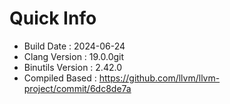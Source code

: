 # Quick Info
* Build Date : 2024-06-24
* Clang Version : 19.0.0git
* Binutils Version : 2.42.0
* Compiled Based : https://github.com/llvm/llvm-project/commit/6dc8de7a
